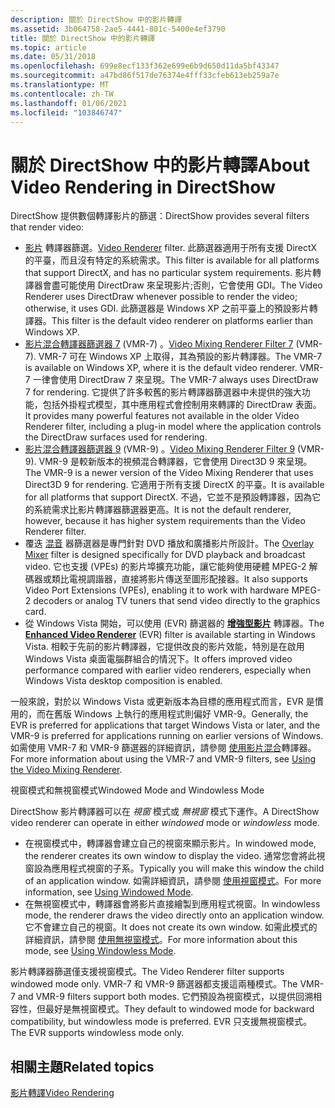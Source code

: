 ```yaml
---
description: 關於 DirectShow 中的影片轉譯
ms.assetid: 3b064758-2ae5-4441-801c-5400e4ef3790
title: 關於 DirectShow 中的影片轉譯
ms.topic: article
ms.date: 05/31/2018
ms.openlocfilehash: 699e8ecf133f362e699e6b9d650d11da5bf43347
ms.sourcegitcommit: a47bd86f517de76374e4fff33cfeb613eb259a7e
ms.translationtype: MT
ms.contentlocale: zh-TW
ms.lasthandoff: 01/06/2021
ms.locfileid: "103846747"
---
```

# <a name="about-video-rendering-in-directshow"></a><span data-ttu-id="82a4d-103">關於 DirectShow 中的影片轉譯</span><span class="sxs-lookup"><span data-stu-id="82a4d-103">About Video Rendering in DirectShow</span></span>

<span data-ttu-id="82a4d-104">DirectShow 提供數個轉譯影片的篩選：</span><span class="sxs-lookup"><span data-stu-id="82a4d-104">DirectShow provides several filters that render video:</span></span>

-   <span data-ttu-id="82a4d-105">[影片](video-renderer-filter.md) 轉譯器篩選。</span><span class="sxs-lookup"><span data-stu-id="82a4d-105">[Video Renderer](video-renderer-filter.md) filter.</span></span> <span data-ttu-id="82a4d-106">此篩選器適用于所有支援 DirectX 的平臺，而且沒有特定的系統需求。</span><span class="sxs-lookup"><span data-stu-id="82a4d-106">This filter is available for all platforms that support DirectX, and has no particular system requirements.</span></span> <span data-ttu-id="82a4d-107">影片轉譯器會盡可能使用 DirectDraw 來呈現影片;否則，它會使用 GDI。</span><span class="sxs-lookup"><span data-stu-id="82a4d-107">The Video Renderer uses DirectDraw whenever possible to render the video; otherwise, it uses GDI.</span></span> <span data-ttu-id="82a4d-108">此篩選器是 Windows XP 之前平臺上的預設影片轉譯器。</span><span class="sxs-lookup"><span data-stu-id="82a4d-108">This filter is the default video renderer on platforms earlier than Windows XP.</span></span>
-   <span data-ttu-id="82a4d-109">[影片混合轉譯器篩選器 7](video-mixing-renderer-filter-7.md) (VMR-7) 。</span><span class="sxs-lookup"><span data-stu-id="82a4d-109">[Video Mixing Renderer Filter 7](video-mixing-renderer-filter-7.md) (VMR-7).</span></span> <span data-ttu-id="82a4d-110">VMR-7 可在 Windows XP 上取得，其為預設的影片轉譯器。</span><span class="sxs-lookup"><span data-stu-id="82a4d-110">The VMR-7 is available on Windows XP, where it is the default video renderer.</span></span> <span data-ttu-id="82a4d-111">VMR-7 一律會使用 DirectDraw 7 來呈現。</span><span class="sxs-lookup"><span data-stu-id="82a4d-111">The VMR-7 always uses DirectDraw 7 for rendering.</span></span> <span data-ttu-id="82a4d-112">它提供了許多較舊的影片轉譯器篩選器中未提供的強大功能，包括外掛程式模型，其中應用程式會控制用來轉譯的 DirectDraw 表面。</span><span class="sxs-lookup"><span data-stu-id="82a4d-112">It provides many powerful features not available in the older Video Renderer filter, including a plug-in model where the application controls the DirectDraw surfaces used for rendering.</span></span>
-   <span data-ttu-id="82a4d-113">[影片混合轉譯器篩選器 9](video-mixing-renderer-filter-9.md) (VMR-9) 。</span><span class="sxs-lookup"><span data-stu-id="82a4d-113">[Video Mixing Renderer Filter 9](video-mixing-renderer-filter-9.md) (VMR-9).</span></span> <span data-ttu-id="82a4d-114">VMR-9 是較新版本的視頻混合轉譯器，它會使用 Direct3D 9 來呈現。</span><span class="sxs-lookup"><span data-stu-id="82a4d-114">The VMR-9 is a newer version of the Video Mixing Renderer that uses Direct3D 9 for rendering.</span></span> <span data-ttu-id="82a4d-115">它適用于所有支援 DirectX 的平臺。</span><span class="sxs-lookup"><span data-stu-id="82a4d-115">It is available for all platforms that support DirectX.</span></span> <span data-ttu-id="82a4d-116">不過，它並不是預設轉譯器，因為它的系統需求比影片轉譯器篩選器更高。</span><span class="sxs-lookup"><span data-stu-id="82a4d-116">It is not the default renderer, however, because it has higher system requirements than the Video Renderer filter.</span></span>
-   <span data-ttu-id="82a4d-117">覆迭 [混音](overlay-mixer-filter.md) 器篩選器是專門針對 DVD 播放和廣播影片所設計。</span><span class="sxs-lookup"><span data-stu-id="82a4d-117">The [Overlay Mixer](overlay-mixer-filter.md) filter is designed specifically for DVD playback and broadcast video.</span></span> <span data-ttu-id="82a4d-118">它也支援 (VPEs) 的影片埠擴充功能，讓它能夠使用硬體 MPEG-2 解碼器或類比電視調諧器，直接將影片傳送至圖形配接器。</span><span class="sxs-lookup"><span data-stu-id="82a4d-118">It also supports Video Port Extensions (VPEs), enabling it to work with hardware MPEG-2 decoders or analog TV tuners that send video directly to the graphics card.</span></span>
-   <span data-ttu-id="82a4d-119">從 Windows Vista 開始，可以使用 (EVR) 篩選器的 [**增強型影片**](enhanced-video-renderer-filter.md) 轉譯器。</span><span class="sxs-lookup"><span data-stu-id="82a4d-119">The [**Enhanced Video Renderer**](enhanced-video-renderer-filter.md) (EVR) filter is available starting in Windows Vista.</span></span> <span data-ttu-id="82a4d-120">相較于先前的影片轉譯器，它提供改良的影片效能，特別是在啟用 Windows Vista 桌面電腦群組合的情況下。</span><span class="sxs-lookup"><span data-stu-id="82a4d-120">It offers improved video performance compared with earlier video renderers, especially when Windows Vista desktop composition is enabled.</span></span>

<span data-ttu-id="82a4d-121">一般來說，對於以 Windows Vista 或更新版本為目標的應用程式而言，EVR 是慣用的，而在舊版 Windows 上執行的應用程式則偏好 VMR-9。</span><span class="sxs-lookup"><span data-stu-id="82a4d-121">Generally, the EVR is preferred for applications that target Windows Vista or later, and the VMR-9 is preferred for applications running on earlier versions of Windows.</span></span> <span data-ttu-id="82a4d-122">如需使用 VMR-7 和 VMR-9 篩選器的詳細資訊，請參閱 [使用影片混合](using-the-video-mixing-renderer.md)轉譯器。</span><span class="sxs-lookup"><span data-stu-id="82a4d-122">For more information about using the VMR-7 and VMR-9 filters, see [Using the Video Mixing Renderer](using-the-video-mixing-renderer.md).</span></span>

<span data-ttu-id="82a4d-123">視窗模式和無視窗模式</span><span class="sxs-lookup"><span data-stu-id="82a4d-123">Windowed Mode and Windowless Mode</span></span>

<span data-ttu-id="82a4d-124">DirectShow 影片轉譯器可以在 *視窗* 模式或 *無視窗* 模式下運作。</span><span class="sxs-lookup"><span data-stu-id="82a4d-124">A DirectShow video renderer can operate in either *windowed* mode or *windowless* mode.</span></span>

-   <span data-ttu-id="82a4d-125">在視窗模式中，轉譯器會建立自己的視窗來顯示影片。</span><span class="sxs-lookup"><span data-stu-id="82a4d-125">In windowed mode, the renderer creates its own window to display the video.</span></span> <span data-ttu-id="82a4d-126">通常您會將此視窗設為應用程式視窗的子系。</span><span class="sxs-lookup"><span data-stu-id="82a4d-126">Typically you will make this window the child of an application window.</span></span> <span data-ttu-id="82a4d-127">如需詳細資訊，請參閱 [使用視窗模式](using-windowed-mode.md)。</span><span class="sxs-lookup"><span data-stu-id="82a4d-127">For more information, see [Using Windowed Mode](using-windowed-mode.md).</span></span>
-   <span data-ttu-id="82a4d-128">在無視窗模式中，轉譯器會將影片直接繪製到應用程式視窗。</span><span class="sxs-lookup"><span data-stu-id="82a4d-128">In windowless mode, the renderer draws the video directly onto an application window.</span></span> <span data-ttu-id="82a4d-129">它不會建立自己的視窗。</span><span class="sxs-lookup"><span data-stu-id="82a4d-129">It does not create its own window.</span></span> <span data-ttu-id="82a4d-130">如需此模式的詳細資訊，請參閱 [使用無視窗模式](using-windowless-mode.md)。</span><span class="sxs-lookup"><span data-stu-id="82a4d-130">For more information about this mode, see [Using Windowless Mode](using-windowless-mode.md).</span></span>

<span data-ttu-id="82a4d-131">影片轉譯器篩選僅支援視窗模式。</span><span class="sxs-lookup"><span data-stu-id="82a4d-131">The Video Renderer filter supports windowed mode only.</span></span> <span data-ttu-id="82a4d-132">VMR-7 和 VMR-9 篩選器都支援這兩種模式。</span><span class="sxs-lookup"><span data-stu-id="82a4d-132">The VMR-7 and VMR-9 filters support both modes.</span></span> <span data-ttu-id="82a4d-133">它們預設為視窗模式，以提供回溯相容性，但最好是無視窗模式。</span><span class="sxs-lookup"><span data-stu-id="82a4d-133">They default to windowed mode for backward compatibility, but windowless mode is preferred.</span></span> <span data-ttu-id="82a4d-134">EVR 只支援無視窗模式。</span><span class="sxs-lookup"><span data-stu-id="82a4d-134">The EVR supports windowless mode only.</span></span>

## <a name="related-topics"></a><span data-ttu-id="82a4d-135">相關主題</span><span class="sxs-lookup"><span data-stu-id="82a4d-135">Related topics</span></span>

<dl> <dt>

[<span data-ttu-id="82a4d-136">影片轉譯</span><span class="sxs-lookup"><span data-stu-id="82a4d-136">Video Rendering</span></span>](video-rendering.md)
</dt> </dl>

 

 



